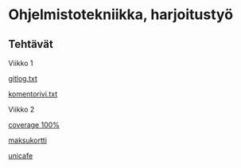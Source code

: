# Ohjelmistotekniikka, harjoitustyö
## Tehtävät ##

Viikko 1 

[gitlog.txt](https://github.com/roni-b/Ohjelmistotekniikka-2022/blob/master/laskarit/viikko1/gitlog.txt)

[komentorivi.txt](https://github.com/roni-b/Ohjelmistotekniikka-2022/blob/master/laskarit/viikko1/komentorivi.txt)

Viikko 2

[coverage 100%](https://github.com/roni-b/Ohjelmistotekniikka-2022/blob/master/laskarit/viikko2/coverage_screenshot.png)

[maksukortti](https://github.com/roni-b/Ohjelmistotekniikka-2022/tree/master/laskarit/viikko2/maksukortti/src)

[unicafe](https://github.com/roni-b/Ohjelmistotekniikka-2022/tree/master/laskarit/viikko2/unicafe/src)
